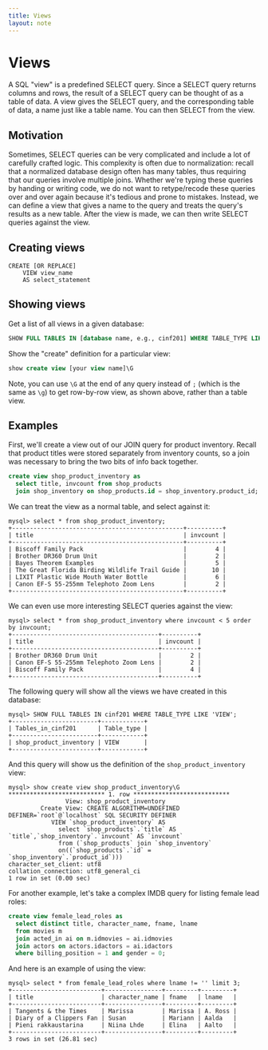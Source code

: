 ```yaml
---
title: Views
layout: note
---
```


# Views

A SQL "view" is a predefined SELECT query. Since a SELECT query returns columns and rows, the result of a SELECT query can be thought of as a table of data. A view gives the SELECT query, and the corresponding table of data, a name just like a table name. You can then SELECT from the view.

## Motivation

Sometimes, SELECT queries can be very complicated and include a lot of carefully crafted logic. This complexity is often due to normalization: recall that a normalized database design often has many tables, thus requiring that our queries involve multiple joins. Whether we're typing these queries by handing or writing code, we do not want to retype/recode these queries over and over again because it's tedious and prone to mistakes. Instead, we can define a view that gives a name to the query and treats the query's results as a new table. After the view is made, we can then write SELECT queries against the view.

## Creating views

```
CREATE [OR REPLACE]
    VIEW view_name
    AS select_statement
```

## Showing views

Get a list of all views in a given database:

~~~ sql
SHOW FULL TABLES IN [database name, e.g., cinf201] WHERE TABLE_TYPE LIKE 'VIEW';
~~~

Show the "create" definition for a particular view:

~~~ sql
show create view [your view name]\G
~~~

Note, you can use `\G` at the end of any query instead of `;` (which is the same as `\g`) to get row-by-row view, as shown above, rather than a table view.

## Examples

First, we'll create a view out of our JOIN query for product inventory. Recall that product titles were stored separately from inventory counts, so a join was necessary to bring the two bits of info back together.

~~~ sql
create view shop_product_inventory as
  select title, invcount from shop_products
  join shop_inventory on shop_products.id = shop_inventory.product_id;
~~~

We can treat the view as a normal table, and select against it:

~~~
mysql> select * from shop_product_inventory;
+------------------------------------------------+----------+
| title                                          | invcount |
+------------------------------------------------+----------+
| Biscoff Family Pack                            |        4 |
| Brother DR360 Drum Unit                        |        2 |
| Bayes Theorem Examples                         |        5 |
| The Great Florida Birding Wildlife Trail Guide |       10 |
| LIXIT Plastic Wide Mouth Water Bottle          |        6 |
| Canon EF-S 55-255mm Telephoto Zoom Lens        |        2 |
+------------------------------------------------+----------+
~~~

We can even use more interesting SELECT queries against the view:

~~~
mysql> select * from shop_product_inventory where invcount < 5 order by invcount;
+-----------------------------------------+----------+
| title                                   | invcount |
+-----------------------------------------+----------+
| Brother DR360 Drum Unit                 |        2 |
| Canon EF-S 55-255mm Telephoto Zoom Lens |        2 |
| Biscoff Family Pack                     |        4 |
+-----------------------------------------+----------+
~~~

The following query will show all the views we have created in this database:

```
mysql> SHOW FULL TABLES IN cinf201 WHERE TABLE_TYPE LIKE 'VIEW';
+------------------------+------------+
| Tables_in_cinf201      | Table_type |
+------------------------+------------+
| shop_product_inventory | VIEW       |
+------------------------+------------+
```

And this query will show us the definition of the `shop_product_inventory` view:

```
mysql> show create view shop_product_inventory\G
*************************** 1. row ***************************
                View: shop_product_inventory
         Create View: CREATE ALGORITHM=UNDEFINED DEFINER=`root`@`localhost` SQL SECURITY DEFINER
            VIEW `shop_product_inventory` AS
              select `shop_products`.`title` AS `title`,`shop_inventory`.`invcount` AS `invcount`
              from (`shop_products` join `shop_inventory`
              on((`shop_products`.`id` = `shop_inventory`.`product_id`)))
character_set_client: utf8
collation_connection: utf8_general_ci
1 row in set (0.00 sec)
```

For another example, let's take a complex IMDB query for listing female lead roles:

~~~ sql
create view female_lead_roles as
  select distinct title, character_name, fname, lname
  from movies m
  join acted_in ai on m.idmovies = ai.idmovies
  join actors on actors.idactors = ai.idactors
  where billing_position = 1 and gender = 0;
~~~

And here is an example of using the view:

```
mysql> select * from female_lead_roles where lname != '' limit 3;
+-------------------------+----------------+---------+---------+
| title                   | character_name | fname   | lname   |
+-------------------------+----------------+---------+---------+
| Tangents & the Times    | Marissa        | Marissa | A. Ross |
| Diary of a Clippers Fan | Susan          | Mariann | Aalda   |
| Pieni rakkaustarina     | Niina Lhde     | Elina   | Aalto   |
+-------------------------+----------------+---------+---------+
3 rows in set (26.81 sec)
```

